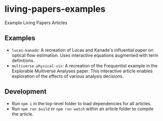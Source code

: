 # living-papers-examples

Example Living Papers Articles

## Examples

- `lucas-kanade`: A recreation of Lucas and Kanade's influential paper on optical flow estimation. Uses interactive equations augmented with term definitions.
- `multiverse-physical-vis`: A recreation of the Frequentist example in the Explorable Multiverse Analyses paper. This interactive article enables exploration of the effects of various analysis decisions.

## Development

- Run `npm i` in the top-level folder to load dependencies for all articles.
- Run `npm run build` or `npm run watch` within an article folder to compile the article.
